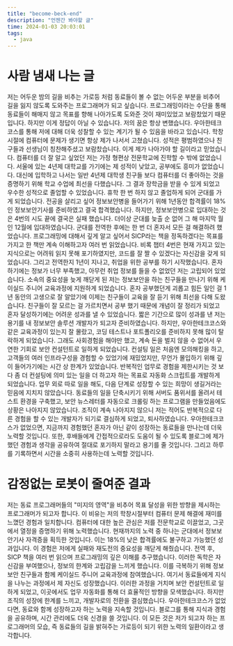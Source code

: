 ```yaml
---
title: "become-beck-end"
description: "언젠간 봐야할 글"
time: 2024-01-03 20:03:01
tags:
  - java
---
```



# 사람 냄새 나는 글
저는 어두운 밤의 길을 비추는 가로등 처럼 동료들이 볼 수 없는 어두운 부분을 비추어 길을 잃지 않도록 도와주는 프로그래머가 되고 싶습니다. 프로그래밍이라는 수단을 통해 동료들이 해매지 않고 목표를 향해 나아가도록 도와준 것이 재미있었고 보람찼었기 때문입니다. 하지만 이게 정답이 아닐 수 있습니다. 저의 꿈은 항상 변했습니다. 우아한테크코스를 통해 저에 대해 더욱 성찰할 수 있는 계기가 될 수 있음을 바라고 있습니다.
학창시절에 컴퓨터에 문제가 생기면 항상 제가 나서서 고쳤습니다. 성적은 평범하였으나 친구들과 선생님이 칭찬해주셨고 보람찼습니다. 이게 제가 나아가야 할 길이라고 믿었습니다.
컴퓨터를 더 잘 알고 싶었던 저는 가정 형편상 전문학교에 진학할 수 밖에 없었습니다. 서울에 있는 4년제 대학교를 가기에는 제 성적이 낮았고, 공부에도 흥미가 없었습니다. 대신에 입학하고 나서는 일반 4년제 대학생 친구들 보다 컴퓨터를 더 좋아하는 것을 증명하기 위해 학교 수업에 최선을 다했습니다. 그 결과 장학금을 받을 수 있게 되었고 우수한 성적으로 졸업할 수 있었습니다.
휴학 한 번 하지 않고 졸업하게 되어 군대를 가게 되었습니다. 전공을 살리고 싶어 정보보안병을 들어가기 위해 1년동안 합격률이 18%인 정보보안기사를 준비하였고 결국 합격했습니다. 하지만, 정보보안병으로 입대하는 것은 4번의 시도 끝에 결국은 실패 했습니다. 더이상 군대를 늦출 순 없어 그 해 마지막 월인 12월에 입대하였습니다.
군대를 전역한 후에는 한 번 더 혼자서 모든 걸 해결하려 했었습니다. 프로그래밍에 대해서 깊게 알고 싶어서 SICP라는 책을 정독하겠다는 목표를 가지고 한 책만 계속 이해하고자 여러 번 읽었습니다. 비록 챕터 4번은 현재 가지고 있는 지식으로는 어려워 읽지 못해 포기하였지만, 코드를 잘 짤 수 있겠다는 자신감을 갖게 되었습니다. 
그리고 전역한지 1년이 지나고, 취업을 위한 공부를 하기 시작했습니다. 혼자 하기에는 정보가 너무 부족했고, 아무런 취업 정보를 들을 수 없었던 저는 고립되어 있었습니다. 소속의 중요성을 늦게 깨닫게 된 저는 정보보안을 하는 친구들을 만나기 위해 케이실드 주니어 교육과정에 지원하게 되었습니다. 혼자 공부했던게 괴롭고 힘든 일인 걸 1년 동안의 고생으로 잘 알았기에 이제는 친구들이 교육을 잘 듣기 위해 최선을 다해 도왔습니다. 친구들이 잘 모르는 걸 가르치면서 공부 했기 때문에 개념이 잘 정리가 되었고 혼자 달성하기에는 어려운 성과를 낼 수 있었습니다.
짧은 기간으로 많이 성과를 낸 저는 용기를 내 정보보안 솔루션 개발자가 되고자 준비하였습니다. 하지만, 우아한테크코스와 같은 교육과정이 있는지 잘 몰랐고, 코딩 테스트나 포트폴리오를 준비하지 못해 많이 탈락하게 되었습니다. 그래도 사회경험을 해야만 했고, 계속 돈을 벌지 않을 수 없어서 우연한 기회로 보안 컨설턴트로 일하게 되었습니다.
컨설팅 일은 처음엔 모의해킹을 하고, 고객들의 여러 인프라구성을 경험할 수 있었기에 재밌었지만, 무언가 몰입하기 위해 깊이 들어가기에는 시간 상 한계가 있었습니다. 반복적인 업무로 경험을 제한시키는 것 보다 좀 더 컨설팅에 의미 있는 일을 더 하고자 하는 목표로 자동화 스크립트를 개발하게 되었습니다. 업무 외로 따로 일을 해도, 다음 단계로 성장할 수 있는 희망이 생길거라는 믿음에 지치지 않았습니다. 동료들의 일을 단축시키기 위해 서버도 품위서를 올려서 테스트 환경을 구축했고, 보안 뉴스레터를 자동으로 크롤링 하는 프로그램을 만들었음에도 상황은 나아지지 않았습니다. 조직이 계속 나아지지 않으니 저는 적어도 반복적으로 다른 경험을 할 수 있는 개발자가 되기로 결심하게 되었고, 퇴사하였습니다.
우아한테크코스가 없었으면, 지금까지 경험했던 혼자가 아닌 같이 성장하는 동료들을 만나는데 더욱 노력할 것입니다. 또한, 후배들에게 간접적으로라도 도움이 될 수 있도록 블로그에 제가 했던 경험과 생각을 공유하여 절대로 포기하지 말라고 용기를 줄 것입니다. 그리고 하루를 기록하면서 시간을 소중히 사용하는데 노력할 것입니다.

# 감정없는 로봇이 줄여준 결과
저는 동료 프로그래머들의 "미지의 영역"을 비추어 목표 달성을 위한 방향을 제시하는 프로그래머가 되고자 합니다. 이 비유는 저의 학창시절부터 컴퓨터 문제 해결에 재미를 느꼈던 경험과 일치합니다. 컴퓨터에 대한 높은 관심은 저를 전문학교로 이끌었고, 그곳에서 열정을 증명하기 위해 노력했습니다.
현재까지의 노력 중 하나는 군대에서 정보보안기사 자격증을 획득한 것입니다. 이는 18%의 낮은 합격률에도 불구하고 가능했던 성과입니다. 이 경험은 저에게 실패와 재도전의 중요성을 깨닫게 해줬습니다.
전역 후, SICP 책을 여러 번 읽으며 프로그래밍의 깊은 이해를 추구했습니다. 이러한 독학은 자신감을 부여했으나, 정보의 한계와 고립감을 느끼게 했습니다. 이를 극복하기 위해 정보보안 친구들과 함께 케이실드 주니어 교육과정에 참여했습니다. 여기서 동료들에게 지식을 나누는 과정에서 제 자신도 성장했습니다.
이러한 과정을 거치며 보안 컨설턴트로 일하게 되었고, 이곳에서도 업무 자동화를 통해 더 효율적인 방향을 모색했습니다. 하지만 조직의 성장에 한계를 느끼고, 개발자로의 전환을 결심했습니다.
우아한테크코스가 없었다면, 동료와 함께 성장하고자 하는 노력을 지속할 것입니다. 블로그를 통해 지식과 경험을 공유하며, 시간 관리에도 더욱 신경을 쓸 것입니다. 이 모든 것은 저가 되고자 하는 프로그래머의 모습, 즉 동료들의 길을 밝혀주는 가로등이 되기 위한 노력의 일환이라고 생각합니다.